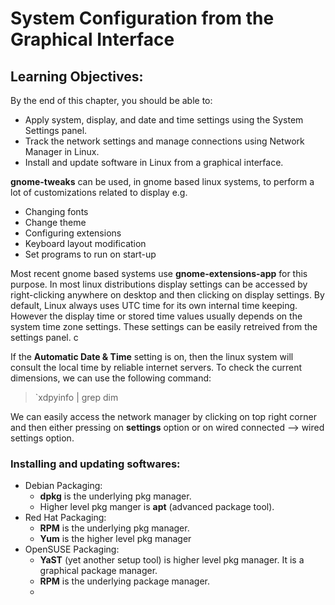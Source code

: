 # System Configuration from the Graphical Interface

## Learning Objectives:
By the end of this chapter, you should be able to:

* Apply system, display, and date and time settings using the System Settings panel.
* Track the network settings and manage connections using Network Manager in Linux.
* Install and update software in Linux from a graphical interface.
  
**gnome-tweaks** can be used, in gnome based linux systems, to perform a lot of customizations related to display e.g. 
  * Changing fonts
  * Change theme
  * Configuring extensions
  * Keyboard layout modification
  * Set programs to run on start-up  
  
Most recent gnome based systems use **gnome-extensions-app** for this purpose.
In most linux distributions display settings can be accessed by right-clicking anywhere on desktop and then clicking on display settings.
By default, Linux always uses UTC time for its own internal time keeping. However the display time or stored time values usually depends on the system time zone settings. These settings can be easily retreived from the settings panel.
c

If the **Automatic Date & Time** setting is on, then the linux system will consult the local time by reliable internet servers.
To check the current dimensions, we can use the following command:
> `xdpyinfo | grep dim

We can easily access the network manager by clicking on top right corner and then either pressing on **settings** option or on wired connected --> wired settings option.
### Installing and updating softwares:

* Debian Packaging:
  * **dpkg** is the underlying pkg manager.
  * Higher level pkg manger is **apt** (advanced package tool).
* Red Hat Packaging:
  * **RPM** is the underlying pkg manager.
  * **Yum** is the higher level pkg manager
* OpenSUSE Packaging:
  * **YaST** (yet another setup tool) is higher level pkg manager. It is a graphical package manager.
  * **RPM** is the underlying package manager.
  * 


